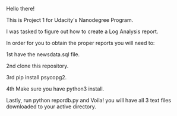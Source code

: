 Hello there!

This is Project 1 for Udacity's Nanodegree Program.

I was tasked to figure out how to create a Log Analysis report.

In order for you to obtain the proper reports you will need to:

1st have the newsdata.sql file.

2nd clone this repository.

3rd pip install psycopg2.

4th Make sure you have python3 install.

Lastly, run python repordb.py and Voila! you will have all 3 text files downloaded to your active directory.
